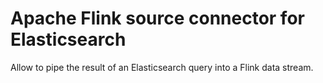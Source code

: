 # Apache Flink source connector for Elasticsearch

Allow to pipe the result of an Elasticsearch query into a Flink data stream.